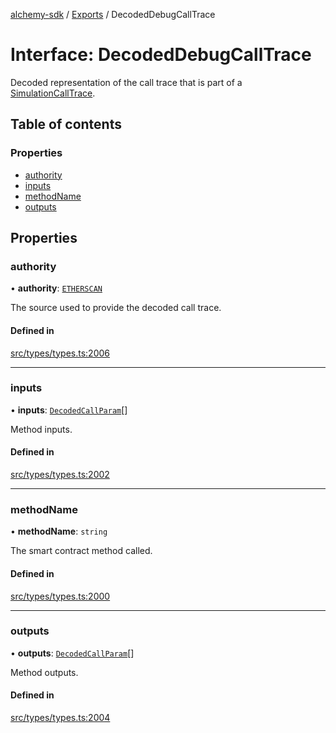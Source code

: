 [alchemy-sdk](../README.md) / [Exports](../modules.md) / DecodedDebugCallTrace

# Interface: DecodedDebugCallTrace

Decoded representation of the call trace that is part of a
[SimulationCallTrace](SimulationCallTrace.md).

## Table of contents

### Properties

- [authority](DecodedDebugCallTrace.md#authority)
- [inputs](DecodedDebugCallTrace.md#inputs)
- [methodName](DecodedDebugCallTrace.md#methodname)
- [outputs](DecodedDebugCallTrace.md#outputs)

## Properties

### authority

• **authority**: [`ETHERSCAN`](../enums/DecodingAuthority.md#etherscan)

The source used to provide the decoded call trace.

#### Defined in

[src/types/types.ts:2006](https://github.com/alchemyplatform/alchemy-sdk-js/blob/85196e8/src/types/types.ts#L2006)

___

### inputs

• **inputs**: [`DecodedCallParam`](DecodedCallParam.md)[]

Method inputs.

#### Defined in

[src/types/types.ts:2002](https://github.com/alchemyplatform/alchemy-sdk-js/blob/85196e8/src/types/types.ts#L2002)

___

### methodName

• **methodName**: `string`

The smart contract method called.

#### Defined in

[src/types/types.ts:2000](https://github.com/alchemyplatform/alchemy-sdk-js/blob/85196e8/src/types/types.ts#L2000)

___

### outputs

• **outputs**: [`DecodedCallParam`](DecodedCallParam.md)[]

Method outputs.

#### Defined in

[src/types/types.ts:2004](https://github.com/alchemyplatform/alchemy-sdk-js/blob/85196e8/src/types/types.ts#L2004)
